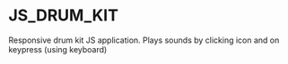 # JS_DRUM_KIT

Responsive drum kit JS application. Plays sounds by clicking icon and on keypress (using keyboard)
